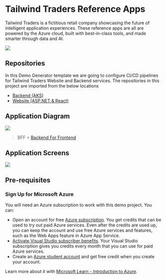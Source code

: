 # Tailwind Traders Reference Apps
Tailwind Traders is a fictitious retail company showcasing the future of intelligent application experiences. These reference apps are all are powered by the Azure cloud, built with best-in-class tools, and made smarter through data and AI.

   ![](images/Logo.png)

## Repositories

In this Demo Generator template we are going to configure CI/CD pipelines for Tailwind Traders Website and Backend services. The repositories in this project are imported from the below locations

* [Backend (AKS)](https://github.com/Microsoft/TailwindTraders-Backend)
* [Website (ASP.NET & React)](https://github.com/Microsoft/TailwindTraders-Website)


## Application Diagram

![](images/Diagram.png)

> BFF = [Backend For Frontend](https://docs.microsoft.com/en-us/azure/architecture/patterns/backends-for-frontends)

## Application Screens

![](images/Website.png)

## Pre-requisites 

### Sign Up for Microsoft Azure

You will need an Azure subscription to work with this demo project. You can:

- Open an account for free [Azure subscription](https://azure.com). You get credits that can be used to try out paid Azure services. Even after the credits are used up, you can keep the account and use free Azure services and features, such as the Web Apps feature in Azure App Service.
- [Activate Visual Studio subscriber benefits](https://azure.microsoft.com/pricing/member-offers/credit-for-visual-studio-subscribers/). Your Visual Studio subscription gives you credits every month that you can use for paid Azure services.
- Create an [Azure student account](https://azure.microsoft.com/free/students/) and get free credit when you create your account.

Learn more about it with [Microsoft Learn - Introduction to Azure](https://docs.microsoft.com/learn/azure).


